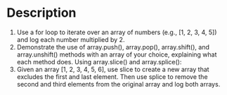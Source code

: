 # Description

1. Use a for loop to iterate over an array of numbers (e.g., [1, 2, 3, 4, 5]) and log each number multiplied by 2.
2. Demonstrate the use of array.push(), array.pop(), array.shift(), and array.unshift() methods with an array of your choice, explaining what each method does.
Using array.slice() and array.splice():
3. Given an array [1, 2, 3, 4, 5, 6], use slice to create a new array that excludes the first and last element. Then use splice to remove the second and third elements from the original array and log both arrays.
